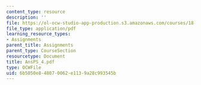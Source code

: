 ```yaml
---
content_type: resource
description: ''
file: https://ol-ocw-studio-app-production.s3.amazonaws.com/courses/18-04-complex-variables-with-applications-fall-1999/6b5050e848070062e1139a28c993545b_AnsPS_4.pdf
file_type: application/pdf
learning_resource_types:
- Assignments
parent_title: Assignments
parent_type: CourseSection
resourcetype: Document
title: AnsPS_4.pdf
type: OCWFile
uid: 6b5050e8-4807-0062-e113-9a28c993545b
---
```

